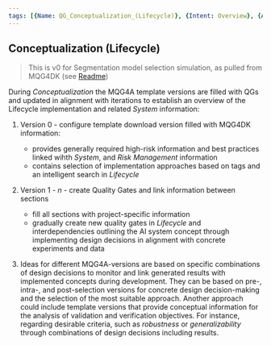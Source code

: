 ```yaml
---
tags: [{Name: QG_Conceptualization_(Lifecycle)}, {Intent: Overview}, {Applicability: GenericAILifecycle}, {Usage Example: default_highrisk}]
---
```


## Conceptualization (Lifecycle) 

> This is v0 for Segmentation model selection simulation, as pulled from MQG4DK (see [Readme](../../../../README.md#mqg4application-simulated-for-segmentation-model-selection))

During *Conceptualization* the MQG4A template versions are filled with QGs and updated in alignment with iterations to establish an overview of the Lifecycle implementation and related *System* information:

1. Version 0 - configure template download version filled with MQG4DK information:
    - provides generally required high-risk information and best practices linked wihth *System*, and *Risk Management* information
    - contains selection of implementation approaches based on tags and an intelligent search in *Lifecycle*

2. Version 1 - *n* - create Quality Gates and link information between sections
    - fill all sections with project-specific information
    - gradually create new quality gates in *Lifecycle* and interdependencies outlining the AI system concept through implementing design decisions in alignment with concrete experiments and data 

3. Ideas for different MQG4A-versions are based on specific combinations of design decisions to monitor and link generated results with implemented concepts during development. They can be based on pre-, intra-, and post-selection versions for concrete design decision-making and the selection of the most suitable approach. 
Another approach could include template versions that provide conceptual information for the analysis of validation and verification objectives. For instance, regarding desirable criteria, such as *robustness* or *generalizability* through combinations of design decisions including results.